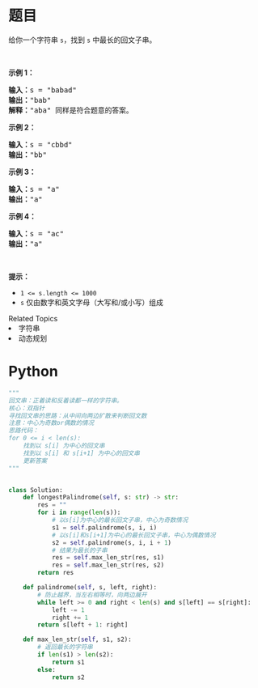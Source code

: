 # 题目
<p>给你一个字符串 <code>s</code>，找到 <code>s</code> 中最长的回文子串。</p>

<p> </p>

<p><strong>示例 1：</strong></p>

<pre>
<strong>输入：</strong>s = "babad"
<strong>输出：</strong>"bab"
<strong>解释：</strong>"aba" 同样是符合题意的答案。
</pre>

<p><strong>示例 2：</strong></p>

<pre>
<strong>输入：</strong>s = "cbbd"
<strong>输出：</strong>"bb"
</pre>

<p><strong>示例 3：</strong></p>

<pre>
<strong>输入：</strong>s = "a"
<strong>输出：</strong>"a"
</pre>

<p><strong>示例 4：</strong></p>

<pre>
<strong>输入：</strong>s = "ac"
<strong>输出：</strong>"a"
</pre>

<p> </p>

<p><strong>提示：</strong></p>

<ul>
	<li><code>1 <= s.length <= 1000</code></li>
	<li><code>s</code> 仅由数字和英文字母（大写和/或小写）组成</li>
</ul>
<div><div>Related Topics</div><div><li>字符串</li><li>动态规划</li></div></div>

# Python

```python
"""
回文串：正着读和反着读都一样的字符串。
核心：双指针
寻找回文串的思路：从中间向两边扩散来判断回文数
注意：中心为奇数or偶数的情况
思路代码：
for 0 <= i < len(s):
    找到以 s[i] 为中心的回文串
    找到以 s[i] 和 s[i+1] 为中心的回文串
    更新答案
"""


class Solution:
    def longestPalindrome(self, s: str) -> str:
        res = ""
        for i in range(len(s)):
            # 以s[i]为中心的最长回文子串，中心为奇数情况
            s1 = self.palindrome(s, i, i)
            # 以s[i]和s[i+1]为中心的最长回文子串，中心为偶数情况
            s2 = self.palindrome(s, i, i + 1)
            # 结果为最长的子串
            res = self.max_len_str(res, s1)
            res = self.max_len_str(res, s2)
        return res

    def palindrome(self, s, left, right):
        # 防止越界，当左右相等时，向两边展开
        while left >= 0 and right < len(s) and s[left] == s[right]:
            left -= 1
            right += 1
        return s[left + 1: right]

    def max_len_str(self, s1, s2):
        # 返回最长的字符串
        if len(s1) > len(s2):
            return s1
        else:
            return s2
```
